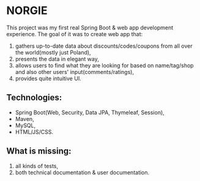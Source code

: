 # NORGIE
This project was my first real Spring Boot & web app development experience. The goal of it was to create web app that:
1. gathers up-to-date data about discounts/codes/coupons from all over the world(mostly just Poland),
2. presents the data in elegant way,
3. allows users to find what they are looking for based on name/tag/shop and also other users' input(comments/ratings),
4. provides quite intuitive UI.

## Technologies:
- Spring Boot(Web, Security, Data JPA, Thymeleaf, Session),
- Maven,
- MySQL,
- HTML/JS/CSS.

## What is missing:
1. all kinds of tests,
2. both technical documentation & user documentation.
